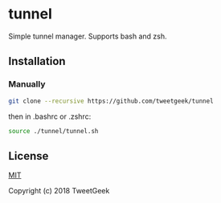 # tunnel
Simple tunnel manager. Supports bash and zsh.


## Installation

### Manually
```bash
git clone --recursive https://github.com/tweetgeek/tunnel
```
then in .bashrc or .zshrc:
```bash
source ./tunnel/tunnel.sh
```

## License

[MIT](http://opensource.org/licenses/MIT)

Copyright (c) 2018 TweetGeek
